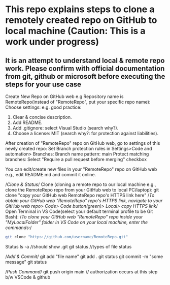 # This repo explains steps to clone a remotely created repo on GitHub to local machine (Caution: This is a work under progress)

## It is an attempt to understand local &amp; remote repo work. Please confirm with official documentation from git, github or microsoft before executing the steps for your use case

Create New Repo on GitHub web e.g Repository name is RemoteRepo(instead of "RemoteRepo", put your specific repo name):
Choose settings: e.g. good practice:

1) Clear & concise description.
2) Add README.
3) Add .gitignore: select Visual Studio (search why?).
4) Choose a license: MIT (search why?: for protection against liabilities).

After creation of "RemoteRepo" repo on GitHub web, go to settings of this newly created repo:
Set Branch protection rules in Settings>Code and automation> Branches:
Branch name pattern: main
Protect matching branches: Select "Require a pull request before merging" checkbox

You can edit/create new files in your "RemoteRepo" repo on GitHub web e.g., edit README.md and commit it online.

/*Clone & Status*/
Clone (cloning a remote repo to our local machine e.g., clone the RemoteRepo repo from your GitHub web to        local PC/laptop):
git clone "copy your GitHub web RemoteRepo repo's HTTPS link here"
/*To obtain your GitHub web "RemoteRepo" repo's HTTPS link, navigate to your GitHub web repo>     Code> Code button(green)> Local> copy HTTPS link*/
Open Terminal in VS Code(select your default terminal profile to be Git Bash):
/*To clone your GitHub web "RemoteRepo" repo inside your "MyLocalFolder" folder in VS Code on   your local machine, enter the commands:*/

```bash
git clone "https://github.com/username/RemoteRepo.git"
```

Status
ls -a //should show .git
git status //types of file status

/*Add & Commit*/
git add "file name"
git add .
git status
git commit -m "some message"
git status

/*Push Command*/
git push origin main // authorization occurs at this  step b/w VSCode & github
